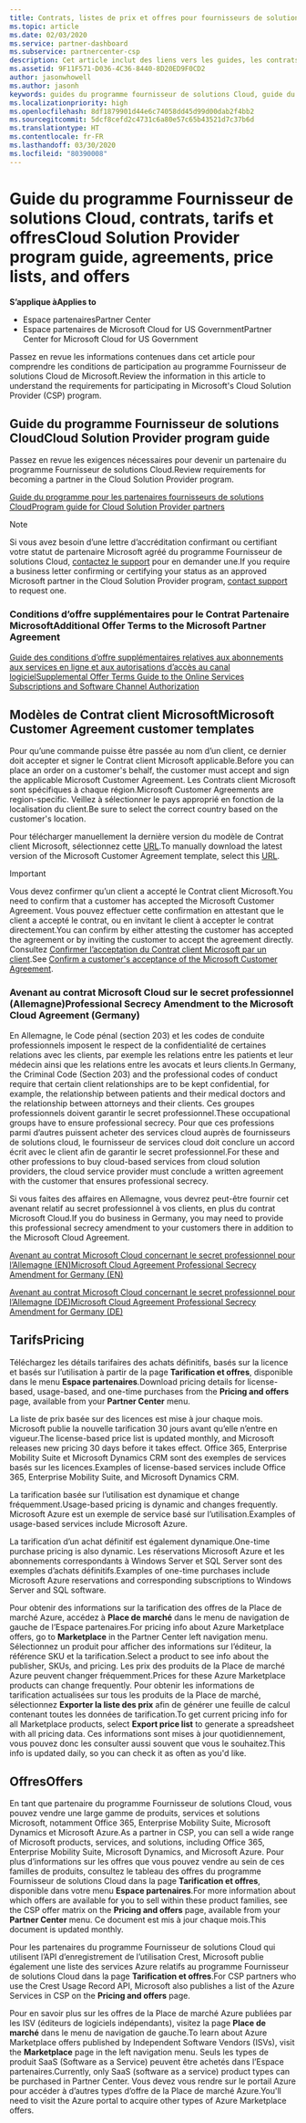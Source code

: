 ```yaml
---
title: Contrats, listes de prix et offres pour fournisseurs de solutions Cloud | Espace partenaires
ms.topic: article
ms.date: 02/03/2020
ms.service: partner-dashboard
ms.subservice: partnercenter-csp
description: Cet article inclut des liens vers les guides, les contrats de partenariat, les contrats clients, les tarifs et les offres du programme Fournisseur de solutions Cloud.
ms.assetid: 9F11F571-D036-4C36-8440-8D20ED9F0CD2
author: jasonwhowell
ms.author: jasonh
keywords: guides du programme fournisseur de solutions Cloud, guide du programme, accords de partenariat, contrat client, tarifs, offres
ms.localizationpriority: high
ms.openlocfilehash: 8df1879901d44e6c74058dd45d99d00dab2f4bb2
ms.sourcegitcommit: 5dcf8cefd2c4731c6a80e57c65b43521d7c37b6d
ms.translationtype: HT
ms.contentlocale: fr-FR
ms.lasthandoff: 03/30/2020
ms.locfileid: "80390008"
---
```

# <a name="cloud-solution-provider-program-guide-agreements-price-lists-and-offers"></a><span data-ttu-id="19397-104">Guide du programme Fournisseur de solutions Cloud, contrats, tarifs et offres</span><span class="sxs-lookup"><span data-stu-id="19397-104">Cloud Solution Provider program guide, agreements, price lists, and offers</span></span>

<span data-ttu-id="19397-105">**S’applique à**</span><span class="sxs-lookup"><span data-stu-id="19397-105">**Applies to**</span></span>

-  <span data-ttu-id="19397-106">Espace partenaires</span><span class="sxs-lookup"><span data-stu-id="19397-106">Partner Center</span></span>
-  <span data-ttu-id="19397-107">Espace partenaires de Microsoft Cloud for US Government</span><span class="sxs-lookup"><span data-stu-id="19397-107">Partner Center for Microsoft Cloud for US Government</span></span>


<span data-ttu-id="19397-108">Passez en revue les informations contenues dans cet article pour comprendre les conditions de participation au programme Fournisseur de solutions Cloud de Microsoft.</span><span class="sxs-lookup"><span data-stu-id="19397-108">Review the information in this article to understand the requirements for participating in Microsoft's Cloud Solution Provider (CSP) program.</span></span>

## <a name="cloud-solution-provider-program-guide"></a><span data-ttu-id="19397-109">Guide du programme Fournisseur de solutions Cloud</span><span class="sxs-lookup"><span data-stu-id="19397-109">Cloud Solution Provider program guide</span></span>

<span data-ttu-id="19397-110">Passez en revue les exigences nécessaires pour devenir un partenaire du programme Fournisseur de solutions Cloud.</span><span class="sxs-lookup"><span data-stu-id="19397-110">Review requirements for becoming a partner in the Cloud Solution Provider program.</span></span>

[<span data-ttu-id="19397-111">Guide du programme pour les partenaires fournisseurs de solutions Cloud</span><span class="sxs-lookup"><span data-stu-id="19397-111">Program guide for Cloud Solution Provider partners</span></span>](https://go.microsoft.com/fwlink/p/?LinkId=617100)

>[!Note]
><span data-ttu-id="19397-112">Si vous avez besoin d’une lettre d’accréditation confirmant ou certifiant votre statut de partenaire Microsoft agréé du programme Fournisseur de solutions Cloud, [contactez le support](https://partner.microsoft.com/pcv/servicerequests/create) pour en demander une.</span><span class="sxs-lookup"><span data-stu-id="19397-112">If you require a business letter confirming or certifying your status as an approved Microsoft partner in the Cloud Solution Provider program, [contact support](https://partner.microsoft.com/pcv/servicerequests/create) to request one.</span></span>

### <a name="additional-offer-terms-to-the-microsoft-partner-agreement"></a><span data-ttu-id="19397-113">Conditions d’offre supplémentaires pour le Contrat Partenaire Microsoft</span><span class="sxs-lookup"><span data-stu-id="19397-113">Additional Offer Terms to the Microsoft Partner Agreement</span></span>

[<span data-ttu-id="19397-114">Guide des conditions d’offre supplémentaires relatives aux abonnements aux services en ligne et aux autorisations d’accès au canal logiciel</span><span class="sxs-lookup"><span data-stu-id="19397-114">Supplemental Offer Terms Guide to the Online Services Subscriptions and Software Channel Authorization</span></span>](https://query.prod.cms.rt.microsoft.com/cms/api/am/binary/RE3NOo7)

## <a name="microsoft-customer-agreement-customer-templates"></a><span data-ttu-id="19397-115">Modèles de Contrat client Microsoft</span><span class="sxs-lookup"><span data-stu-id="19397-115">Microsoft Customer Agreement customer templates</span></span>

<span data-ttu-id="19397-116">Pour qu’une commande puisse être passée au nom d’un client, ce dernier doit accepter et signer le Contrat client Microsoft applicable.</span><span class="sxs-lookup"><span data-stu-id="19397-116">Before you can place an order on a customer's behalf, the customer must accept and sign the applicable Microsoft Customer Agreement.</span></span> <span data-ttu-id="19397-117">Les Contrats client Microsoft sont spécifiques à chaque région.</span><span class="sxs-lookup"><span data-stu-id="19397-117">Microsoft Customer Agreements are region-specific.</span></span> <span data-ttu-id="19397-118">Veillez à sélectionner le pays approprié en fonction de la localisation du client.</span><span class="sxs-lookup"><span data-stu-id="19397-118">Be sure to select the correct country based on the customer's location.</span></span>

<span data-ttu-id="19397-119">Pour télécharger manuellement la dernière version du modèle de Contrat client Microsoft, sélectionnez cette [URL](https://aka.ms/customeragreement).</span><span class="sxs-lookup"><span data-stu-id="19397-119">To manually download the latest version of the Microsoft Customer Agreement template, select this [URL](https://aka.ms/customeragreement).</span></span>

>[!IMPORTANT]
><span data-ttu-id="19397-120">Vous devez confirmer qu’un client a accepté le Contrat client Microsoft.</span><span class="sxs-lookup"><span data-stu-id="19397-120">You need to confirm that a customer has accepted the Microsoft Customer Agreement.</span></span> <span data-ttu-id="19397-121">Vous pouvez effectuer cette confirmation en attestant que le client a accepté le contrat, ou en invitant le client à accepter le contrat directement.</span><span class="sxs-lookup"><span data-stu-id="19397-121">You can confirm by either attesting the customer has accepted the agreement or by inviting the customer to accept the agreement directly.</span></span> <span data-ttu-id="19397-122">Consultez [Confirmer l’acceptation du Contrat client Microsoft par un client](confirm-customer-agreement.md).</span><span class="sxs-lookup"><span data-stu-id="19397-122">See [Confirm a customer's acceptance of the Microsoft Customer Agreement](confirm-customer-agreement.md).</span></span>

### <a name="professional-secrecy-amendment-to-the-microsoft-cloud-agreement-germany"></a><span data-ttu-id="19397-123">Avenant au contrat Microsoft Cloud sur le secret professionnel (Allemagne)</span><span class="sxs-lookup"><span data-stu-id="19397-123">Professional Secrecy Amendment to the Microsoft Cloud Agreement (Germany)</span></span>

<span data-ttu-id="19397-124">En Allemagne, le Code pénal (section 203) et les codes de conduite professionnels imposent le respect de la confidentialité de certaines relations avec les clients, par exemple les relations entre les patients et leur médecin ainsi que les relations entre les avocats et leurs clients.</span><span class="sxs-lookup"><span data-stu-id="19397-124">In Germany, the Criminal Code (Section 203) and the professional codes of conduct require that certain client relationships are to be kept confidential, for example, the relationship between patients and their medical doctors and the relationship between attorneys and their clients.</span></span> <span data-ttu-id="19397-125">Ces groupes professionnels doivent garantir le secret professionnel.</span><span class="sxs-lookup"><span data-stu-id="19397-125">These occupational groups have to ensure professional secrecy.</span></span> <span data-ttu-id="19397-126">Pour que ces professions parmi d’autres puissent acheter des services cloud auprès de fournisseurs de solutions cloud, le fournisseur de services cloud doit conclure un accord écrit avec le client afin de garantir le secret professionnel.</span><span class="sxs-lookup"><span data-stu-id="19397-126">For these and other professions to buy cloud-based services from cloud solution providers, the cloud service provider must conclude a written agreement with the customer that ensures professional secrecy.</span></span>

<span data-ttu-id="19397-127">Si vous faites des affaires en Allemagne, vous devrez peut-être fournir cet avenant relatif au secret professionnel à vos clients, en plus du contrat Microsoft Cloud.</span><span class="sxs-lookup"><span data-stu-id="19397-127">If you do business in Germany, you may need to provide this professional secrecy amendment to your customers there in addition to the Microsoft Cloud Agreement.</span></span>

[<span data-ttu-id="19397-128">Avenant au contrat Microsoft Cloud concernant le secret professionnel pour l’Allemagne (EN)</span><span class="sxs-lookup"><span data-stu-id="19397-128">Microsoft Cloud Agreement Professional Secrecy Amendment for Germany (EN)</span></span>](https://go.microsoft.com/fwlink/?linkid=2030827&clcid=0x409)

[<span data-ttu-id="19397-129">Avenant au contrat Microsoft Cloud concernant le secret professionnel pour l’Allemagne (DE)</span><span class="sxs-lookup"><span data-stu-id="19397-129">Microsoft Cloud Agreement Professional Secrecy Amendment for Germany (DE)</span></span>](https://go.microsoft.com/fwlink/?linkid=2030827&clcid=0x407)

## <a name="pricing"></a><span data-ttu-id="19397-130">Tarifs</span><span class="sxs-lookup"><span data-stu-id="19397-130">Pricing</span></span>

<span data-ttu-id="19397-131">Téléchargez les détails tarifaires des achats définitifs, basés sur la licence et basés sur l’utilisation à partir de la page **Tarification et offres**, disponible dans le menu **Espace partenaires**.</span><span class="sxs-lookup"><span data-stu-id="19397-131">Download pricing details for license-based, usage-based, and one-time purchases from the **Pricing and offers** page, available from your **Partner Center** menu.</span></span>

<span data-ttu-id="19397-132">La liste de prix basée sur des licences est mise à jour chaque mois. Microsoft publie la nouvelle tarification 30 jours avant qu’elle n’entre en vigueur.</span><span class="sxs-lookup"><span data-stu-id="19397-132">The license-based price list is updated monthly, and Microsoft releases new pricing 30 days before it takes effect.</span></span> <span data-ttu-id="19397-133">Office 365, Enterprise Mobility Suite et Microsoft Dynamics CRM sont des exemples de services basés sur les licences.</span><span class="sxs-lookup"><span data-stu-id="19397-133">Examples of license-based services include Office 365, Enterprise Mobility Suite, and Microsoft Dynamics CRM.</span></span> 

<span data-ttu-id="19397-134">La tarification basée sur l’utilisation est dynamique et change fréquemment.</span><span class="sxs-lookup"><span data-stu-id="19397-134">Usage-based pricing is dynamic and changes frequently.</span></span> <span data-ttu-id="19397-135">Microsoft Azure est un exemple de service basé sur l’utilisation.</span><span class="sxs-lookup"><span data-stu-id="19397-135">Examples of usage-based services include Microsoft Azure.</span></span>

<span data-ttu-id="19397-136">La tarification d’un achat définitif est également dynamique.</span><span class="sxs-lookup"><span data-stu-id="19397-136">One-time purchase pricing is also dynamic.</span></span> <span data-ttu-id="19397-137">Les réservations Microsoft Azure et les abonnements correspondants à Windows Server et SQL Server sont des exemples d’achats définitifs.</span><span class="sxs-lookup"><span data-stu-id="19397-137">Examples of one-time purchases include Microsoft Azure reservations and corresponding subscriptions to Windows Server and SQL software.</span></span>

<span data-ttu-id="19397-138">Pour obtenir des informations sur la tarification des offres de la Place de marché Azure, accédez à **Place de marché** dans le menu de navigation de gauche de l’Espace partenaires.</span><span class="sxs-lookup"><span data-stu-id="19397-138">For pricing info about Azure Marketplace offers, go to **Marketplace** in the Partner Center left navigation menu.</span></span> <span data-ttu-id="19397-139">Sélectionnez un produit pour afficher des informations sur l’éditeur, la référence SKU et la tarification.</span><span class="sxs-lookup"><span data-stu-id="19397-139">Select a product to see info about the publisher, SKUs, and pricing.</span></span> <span data-ttu-id="19397-140">Les prix des produits de la Place de marché Azure peuvent changer fréquemment.</span><span class="sxs-lookup"><span data-stu-id="19397-140">Prices for these Azure Marketplace products can change frequently.</span></span> <span data-ttu-id="19397-141">Pour obtenir les informations de tarification actualisées sur tous les produits de la Place de marché, sélectionnez **Exporter la liste des prix** afin de générer une feuille de calcul contenant toutes les données de tarification.</span><span class="sxs-lookup"><span data-stu-id="19397-141">To get current pricing info for all Marketplace products, select **Export price list** to generate a spreadsheet with all pricing data.</span></span> <span data-ttu-id="19397-142">Ces informations sont mises à jour quotidiennement, vous pouvez donc les consulter aussi souvent que vous le souhaitez.</span><span class="sxs-lookup"><span data-stu-id="19397-142">This info is updated daily, so you can check it as often as you'd like.</span></span>

## <a name="offers"></a><span data-ttu-id="19397-143">Offres</span><span class="sxs-lookup"><span data-stu-id="19397-143">Offers</span></span>

<span data-ttu-id="19397-144">En tant que partenaire du programme Fournisseur de solutions Cloud, vous pouvez vendre une large gamme de produits, services et solutions Microsoft, notamment Office 365, Enterprise Mobility Suite, Microsoft Dynamics et Microsoft Azure.</span><span class="sxs-lookup"><span data-stu-id="19397-144">As a partner in CSP, you can sell a wide range of Microsoft products, services, and solutions, including Office 365, Enterprise Mobility Suite, Microsoft Dynamics, and Microsoft Azure.</span></span> <span data-ttu-id="19397-145">Pour plus d’informations sur les offres que vous pouvez vendre au sein de ces familles de produits, consultez le tableau des offres du programme Fournisseur de solutions Cloud dans la page **Tarification et offres**, disponible dans votre menu **Espace partenaires**.</span><span class="sxs-lookup"><span data-stu-id="19397-145">For more information about which offers are available for you to sell within these product families, see the CSP offer matrix on the **Pricing and offers** page, available from your **Partner Center** menu.</span></span> <span data-ttu-id="19397-146">Ce document est mis à jour chaque mois.</span><span class="sxs-lookup"><span data-stu-id="19397-146">This document is updated monthly.</span></span>

<span data-ttu-id="19397-147">Pour les partenaires du programme Fournisseur de solutions Cloud qui utilisent l’API d’enregistrement de l’utilisation Crest, Microsoft publie également une liste des services Azure relatifs au programme Fournisseur de solutions Cloud dans la page **Tarification et offres**.</span><span class="sxs-lookup"><span data-stu-id="19397-147">For CSP partners who use the Crest Usage Record API, Microsoft also publishes a list of the Azure Services in CSP on the **Pricing and offers** page.</span></span>

<span data-ttu-id="19397-148">Pour en savoir plus sur les offres de la Place de marché Azure publiées par les ISV (éditeurs de logiciels indépendants), visitez la page **Place de marché** dans le menu de navigation de gauche.</span><span class="sxs-lookup"><span data-stu-id="19397-148">To learn about Azure Marketplace offers published by Independent Software Vendors  (ISVs), visit the **Marketplace** page in the left navigation menu.</span></span> <span data-ttu-id="19397-149">Seuls les types de produit SaaS (Software as a Service) peuvent être achetés dans l’Espace partenaires.</span><span class="sxs-lookup"><span data-stu-id="19397-149">Currently, only SaaS (software as a service) product types can be purchased in Partner Center.</span></span> <span data-ttu-id="19397-150">Vous devez vous rendre sur le portail Azure pour accéder à d’autres types d’offre de la Place de marché Azure.</span><span class="sxs-lookup"><span data-stu-id="19397-150">You'll need to visit the Azure portal to acquire other types of Azure Marketplace offers.</span></span>
